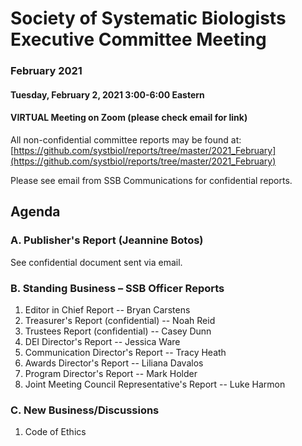 # Society of Systematic Biologists Executive Committee Meeting
### February 2021

#### Tuesday, February 2, 2021 3:00-6:00 Eastern

#### VIRTUAL Meeting on Zoom (please check email for link)

All non-confidential committee reports may be found at: [https://github.com/systbiol/reports/tree/master/2021_February](https://github.com/systbiol/reports/tree/master/2021_February)

Please see email from SSB Communications for confidential reports.

## Agenda

### A. Publisher's Report (Jeannine Botos)

See confidential document sent via email.

### B. Standing Business – SSB Officer Reports

1. Editor in Chief Report -- Bryan Carstens
2. Treasurer's Report (confidential) -- Noah Reid
3. Trustees Report (confidential) -- Casey Dunn
4. DEI Director's Report -- Jessica Ware
5. Communication Director's Report -- Tracy Heath
6. Awards Director's Report -- Liliana Davalos
7. Program Director's Report -- Mark Holder
8. Joint Meeting Council Representative's Report -- Luke Harmon

### C. New Business/Discussions

1. Code of Ethics 
